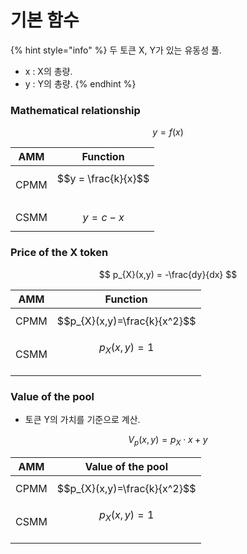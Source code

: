 # 기본 함수

{% hint style="info" %}
&#x20;두 토큰 X, Y가 있는 유동성 풀.&#x20;

* x : X의 총량.&#x20;
* y : Y의 총량.&#x20;
{% endhint %}

### Mathematical relationship&#x20;

$$
y = f(x)
$$

| AMM  | Function             |
| ---- | -------------------- |
| CPMM | $$y = \frac{k}{x}$$​ |
| CSMM | $$y=c-x$$            |



### Price of the X token&#x20;

$$
p_{X}(x,y) = -\frac{dy}{dx}
$$

| AMM  | Function                     |
| ---- | ---------------------------- |
| CPMM | $$p_{X}(x,y)=\frac{k}{x^2}$$ |
| CSMM | $$p_{X}(x,y)=1$$​            |



### Value of the pool

* 토큰 Y의 가치를 기준으로 계산.&#x20;

$$
V_{p}(x,y) = p_{X}\cdot x + y
$$

| AMM  | Value of the pool            |
| ---- | ---------------------------- |
| CPMM | $$p_{X}(x,y)=\frac{k}{x^2}$$ |
| CSMM | $$p_{X}(x,y)=1$$​            |

